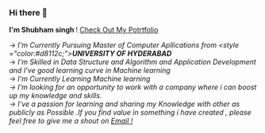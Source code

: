 ### Hi there 👋
 <b>I'm Shubham singh </b>! [Check Out My Potrtfolio ](https://shubmsingh.github.io/Shubhamsingh.github.io/)
 
 -> <i>I'm Currently Pursuing Master of Computer Apllications from <style ="color:#d8112c;"><b>UNIVERSITY OF HYDERABAD</b></style></i>
 <br>
 -> <i>I'm Skilled in Data Structure and Algorithm and Application Development and I've good learning curve in Machine learning</i>
 <br>
 -> <i>I'm Currently Learning Machine learning
 <br>
 -> I’m looking for an opportunity to work with a company where i can boost up my knowledge and skills.
 <br>
 -> I've a passion for learning and sharing my Knowledge with other as publicly as Possible .If you find value in something i have created , 
     please feel free to give me a shout on [Email !](Shubhammcmt@gmail.com)  
<!--
**shubmSingh/shubmSingh** is a ✨ _special_ ✨ repository because its `README.md` (this file) appears on your GitHub profile.

Here are some ideas to get you started:

- 🔭 I’m currently working on ...
- 🌱 I’m currently learning ...
- 👯 I’m looking to collaborate on ...
- 🤔 I’m looking for help with ...
- 💬 Ask me about ...
- 📫 How to reach me: ...
- 😄 Pronouns: ...
- ⚡ Fun fact: ...
-->
